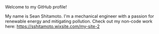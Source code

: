 Welcome to my GitHub profile!

My name is Sean Shitamoto. I'm a mechanical engineer with a passion for renewable energy and mitigating pollution. Check out my non-code work here: https://sshitamoto.wixsite.com/my-site-2
